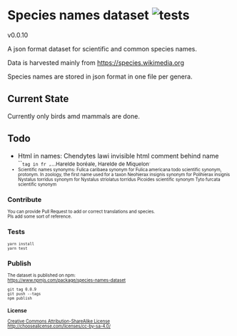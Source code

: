 # Species names dataset ![tests](https://github.com/species-names/dataset/actions/workflows/tests.yaml/badge.svg)


v0.0.10

A json format dataset for scientific and common species names.

Data is harvested mainly from https://species.wikimedia.org

Species names are stored in json format in one file per genera.

## Current State
Currently only birds amd mammals are done.  

## Todo
- Html in names: Chendytes lawi invisible html comment behind name
  ``<small>` tag in fr , `...Harelde boréale, Harelde de Miquelon<small>`
- Scientific names synonyms:
  Fulica caribaea synonym for Fulica americana todo scientific synonym, protonym. In zoology, the first name used for a taxon
  Neohierax insignis synonym for Polihierax insignis
  Nystalus torridus synonym for Nystalus striolatus torridus
  Picoides scientific synonym
  Tyto furcata scientific synonym

## Contribute
You can provide Pull Request to add or correct translations and species.  
Pls add some sort of reference.  

## Tests

    yarn install
    yarn test

## Publish
The dataset is published on npm:  
https://www.npmjs.com/package/species-names-dataset

    git tag 0.0.9
    git push --tags
    npm publish

### License

[Creative Commons Attribution-ShareAlike License](https://creativecommons.org/licenses/by-sa/4.0/)  
http://choosealicense.com/licenses/cc-by-sa-4.0/
